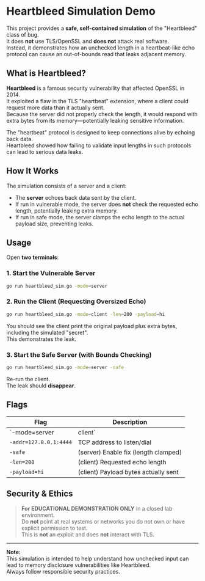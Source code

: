 # Heartbleed Simulation Demo

This project provides a **safe, self-contained simulation** of the "Heartbleed" class of bug.  
It does **not** use TLS/OpenSSL and **does not** attack real software.  
Instead, it demonstrates how an unchecked length in a heartbeat-like echo protocol can cause an out-of-bounds read that leaks adjacent memory.

## What is Heartbleed?

**Heartbleed** is a famous security vulnerability that affected OpenSSL in 2014.  
It exploited a flaw in the TLS "heartbeat" extension, where a client could request more data than it actually sent.  
Because the server did not properly check the length, it would respond with extra bytes from its memory—potentially leaking sensitive information.

The "heartbeat" protocol is designed to keep connections alive by echoing back data.  
Heartbleed showed how failing to validate input lengths in such protocols can lead to serious data leaks.

## How It Works

The simulation consists of a server and a client:

- The **server** echoes back data sent by the client.
- If run in vulnerable mode, the server does **not** check the requested echo length, potentially leaking extra memory.
- If run in safe mode, the server clamps the echo length to the actual payload size, preventing leaks.

## Usage

Open **two terminals**:

### 1. Start the Vulnerable Server

```sh
go run heartbleed_sim.go -mode=server
```

### 2. Run the Client (Requesting Oversized Echo)

```sh
go run heartbleed_sim.go -mode=client -len=200 -payload=hi
```

You should see the client print the original payload plus extra bytes, including the simulated "secret".  
This demonstrates the leak.

### 3. Start the Safe Server (with Bounds Checking)

```sh
go run heartbleed_sim.go -mode=server -safe
```

Re-run the client.  
The leak should **disappear**.

## Flags

| Flag                | Description                                 |
|---------------------|---------------------------------------------|
| `-mode=server|client` | Run as server or client                    |
| `-addr=127.0.0.1:4444` | TCP address to listen/dial                 |
| `-safe`               | (server) Enable fix (length clamped)       |
| `-len=200`            | (client) Requested echo length             |
| `-payload=hi`         | (client) Payload bytes actually sent       |

## Security & Ethics

> **For EDUCATIONAL DEMONSTRATION ONLY** in a closed lab environment.  
> Do **not** point at real systems or networks you do not own or have explicit permission to test.  
> This is **not** an exploit and does **not** interact with TLS.

---

**Note:**  
This simulation is intended to help understand how unchecked input can lead to memory disclosure vulnerabilities like Heartbleed.  
Always follow responsible security practices.